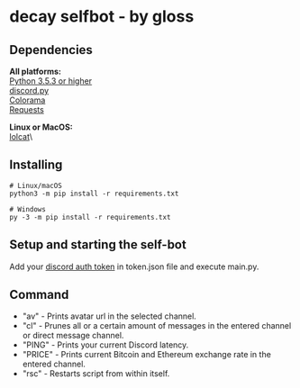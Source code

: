 decay selfbot - by gloss
==========


Dependencies
----------
**All platforms:**\
[Python 3.5.3 or higher](https://www.python.org/downloads/)\
[discord.py](https://pypi.org/project/colorama/)\
[Colorama](https://pypi.org/project/colorama/)\
[Requests](https://pypi.org/project/requests/)

**Linux or MacOS:**\
[lolcat](https://github.com/busyloop/lolcat)\

Installing
----------

    # Linux/macOS
    python3 -m pip install -r requirements.txt

    # Windows
    py -3 -m pip install -r requirements.txt

Setup and starting the self-bot
----------

Add your [discord auth token](https://github.com/Tyrrrz/DiscordChatExporter/wiki/Obtaining-Token-and-Channel-IDs#how-to-get-user-token) in token.json file and execute main.py.

Command
----------
* "av" - Prints avatar url in the selected channel.
* "cl" - Prunes all or a certain amount of messages in the entered channel or direct message channel.
* "PING" - Prints your current Discord latency.
* "PRICE" - Prints current Bitcoin and Ethereum exchange rate in the entered channel.
* "rsc" - Restarts script from within itself.
